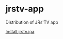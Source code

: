# jrstv-app

Distribution of JRs'TV app

[Install jrstv.ipa](itms-services://?action=download-manifest&url=https://jrstv.github.io/jrstv-app/jrstv.plist)

